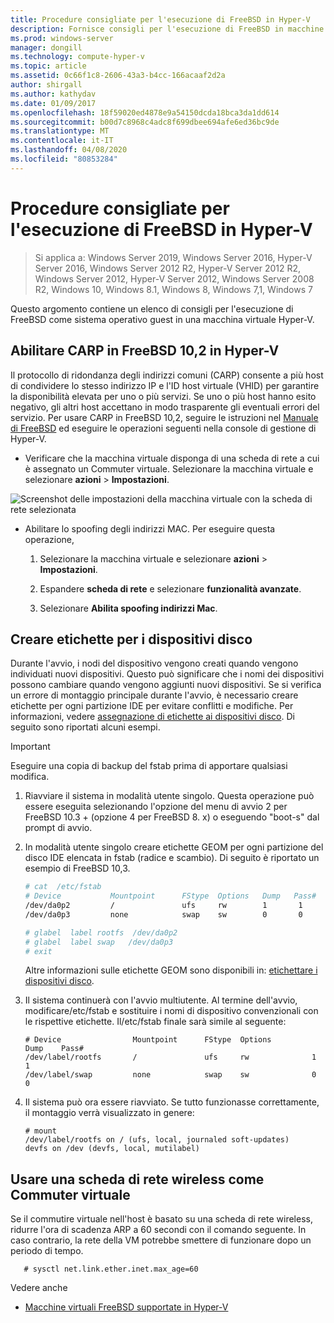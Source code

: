 ```yaml
---
title: Procedure consigliate per l'esecuzione di FreeBSD in Hyper-V
description: Fornisce consigli per l'esecuzione di FreeBSD in macchine virtuali
ms.prod: windows-server
manager: dongill
ms.technology: compute-hyper-v
ms.topic: article
ms.assetid: 0c66f1c8-2606-43a3-b4cc-166acaaf2d2a
author: shirgall
ms.author: kathydav
ms.date: 01/09/2017
ms.openlocfilehash: 18f59020ed4878e9a54150dcda18bca3da1dd614
ms.sourcegitcommit: b00d7c8968c4adc8f699dbee694afe6ed36bc9de
ms.translationtype: MT
ms.contentlocale: it-IT
ms.lasthandoff: 04/08/2020
ms.locfileid: "80853284"
---
```

# <a name="best-practices-for-running-freebsd-on-hyper-v"></a>Procedure consigliate per l'esecuzione di FreeBSD in Hyper-V

>Si applica a: Windows Server 2019, Windows Server 2016, Hyper-V Server 2016, Windows Server 2012 R2, Hyper-V Server 2012 R2, Windows Server 2012, Hyper-V Server 2012, Windows Server 2008 R2, Windows 10, Windows 8.1, Windows 8, Windows 7,1, Windows 7

Questo argomento contiene un elenco di consigli per l'esecuzione di FreeBSD come sistema operativo guest in una macchina virtuale Hyper-V.

## <a name="enable-carp-in-freebsd-102-on-hyper-v"></a>Abilitare CARP in FreeBSD 10,2 in Hyper-V

Il protocollo di ridondanza degli indirizzi comuni (CARP) consente a più host di condividere lo stesso indirizzo IP e l'ID host virtuale (VHID) per garantire la disponibilità elevata per uno o più servizi. Se uno o più host hanno esito negativo, gli altri host accettano in modo trasparente gli eventuali errori del servizio. Per usare CARP in FreeBSD 10,2, seguire le istruzioni nel [Manuale di FreeBSD](https://www.freebsd.org/doc/en/books/handbook/carp.html) ed eseguire le operazioni seguenti nella console di gestione di Hyper-V.

* Verificare che la macchina virtuale disponga di una scheda di rete a cui è assegnato un Commuter virtuale. Selezionare la macchina virtuale e selezionare **azioni** > **Impostazioni**.

![Screenshot delle impostazioni della macchina virtuale con la scheda di rete selezionata](media/Hyper-V_Settings_NetworkAdapter.png)

* Abilitare lo spoofing degli indirizzi MAC. Per eseguire questa operazione,

   1. Selezionare la macchina virtuale e selezionare **azioni** > **Impostazioni**.

   2. Espandere **scheda di rete** e selezionare **funzionalità avanzate**.

   3. Selezionare **Abilita spoofing indirizzi Mac**.

## <a name="create-labels-for-disk-devices"></a>Creare etichette per i dispositivi disco

Durante l'avvio, i nodi del dispositivo vengono creati quando vengono individuati nuovi dispositivi. Questo può significare che i nomi dei dispositivi possono cambiare quando vengono aggiunti nuovi dispositivi. Se si verifica un errore di montaggio principale durante l'avvio, è necessario creare etichette per ogni partizione IDE per evitare conflitti e modifiche. Per informazioni, vedere [assegnazione di etichette ai dispositivi disco](https://www.freebsd.org/doc/handbook/geom-glabel.html). Di seguito sono riportati alcuni esempi. 

> [!IMPORTANT]
> Eseguire una copia di backup del fstab prima di apportare qualsiasi modifica.

1. Riavviare il sistema in modalità utente singolo. Questa operazione può essere eseguita selezionando l'opzione del menu di avvio 2 per FreeBSD 10.3 + (opzione 4 per FreeBSD 8. x) o eseguendo "boot-s" dal prompt di avvio.

2. In modalità utente singolo creare etichette GEOM per ogni partizione del disco IDE elencata in fstab (radice e scambio). Di seguito è riportato un esempio di FreeBSD 10,3.

   ```bash
   # cat  /etc/fstab
   # Device           Mountpoint      FStype  Options   Dump   Pass#
   /dev/da0p2         /               ufs     rw        1       1
   /dev/da0p3         none            swap    sw        0       0

   # glabel  label rootfs  /dev/da0p2
   # glabel  label swap   /dev/da0p3
   # exit
   ```

   Altre informazioni sulle etichette GEOM sono disponibili in: [etichettare i dispositivi disco](https://www.freebsd.org/doc/handbook/geom-glabel.html).

3. Il sistema continuerà con l'avvio multiutente. Al termine dell'avvio, modificare/etc/fstab e sostituire i nomi di dispositivo convenzionali con le rispettive etichette. Il/etc/fstab finale sarà simile al seguente:

   ```
   # Device                Mountpoint      FStype  Options         Dump    Pass#
   /dev/label/rootfs       /               ufs     rw              1       1
   /dev/label/swap         none            swap    sw              0       0
   ```

4. Il sistema può ora essere riavviato. Se tutto funzionasse correttamente, il montaggio verrà visualizzato in genere:

   ```
   # mount
   /dev/label/rootfs on / (ufs, local, journaled soft-updates)
   devfs on /dev (devfs, local, mutilabel)
   ```

## <a name="use-a-wireless-network-adapter-as-the-virtual-switch"></a>Usare una scheda di rete wireless come Commuter virtuale

Se il commutire virtuale nell'host è basato su una scheda di rete wireless, ridurre l'ora di scadenza ARP a 60 secondi con il comando seguente. In caso contrario, la rete della VM potrebbe smettere di funzionare dopo un periodo di tempo.


```
   # sysctl net.link.ether.inet.max_age=60
```


Vedere anche

* [Macchine virtuali FreeBSD supportate in Hyper-V](Supported-FreeBSD-virtual-machines-on-Hyper-V.md)
